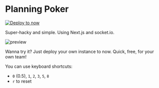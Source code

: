 # Planning Poker

[![Deploy to now](https://deploy.now.sh/static/button.svg)](https://deploy.now.sh/?repo=https://github.com/tajo/est)

Super-hacky and simple. Using Next.js and socket.io.

![preview](https://raw.githubusercontent.com/tajo/est/master/est.png)

Wanna try it? Just deploy your own instance to now. Quick, free, for your own team!

You can use keyboard shortcuts:

- `0` (0.5), `1`, `2`, `3`, `5`, `8`
- `r` to reset
